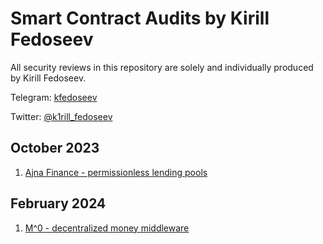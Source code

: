 # Smart Contract Audits by Kirill Fedoseev

All security reviews in this repository are solely and individually produced by Kirill Fedoseev.

Telegram: [kfedoseev](http://t.me/kfedoseev)

Twitter: [@k1rill_fedoseev](http://twitter.com/k1rill_fedoseev)

## October 2023

1. [Ajna Finance - permissionless lending pools](./solo/Ajna.md)

## February 2024

1. [M^0 - decentralized money middleware](./solo/MZero.md)
